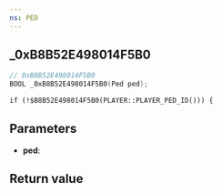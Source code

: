 ```yaml
---
ns: PED
---
```

## _0xB8B52E498014F5B0

```c
// 0xB8B52E498014F5B0
BOOL _0xB8B52E498014F5B0(Ped ped);
```

```
if (!$B8B52E498014F5B0(PLAYER::PLAYER_PED_ID())) {  
```

## Parameters
* **ped**: 

## Return value

